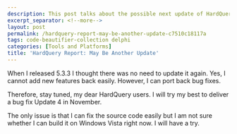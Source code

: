 ```yaml
---
description: This post talks about the possible next update of HardQuery.
excerpt_separator: <!--more-->
layout: post
permalink: /hardquery-report-may-be-another-update-c7510c18117a
tags: code-beautifier-collection delphi
categories: [Tools and Platforms]
title: 'HardQuery Report: May Be Another Update'
---
```

When I released 5.3.3 I thought there was no need to update it again. Yes, I cannot add new features back easily. However, I can port back bug fixes.

Therefore, stay tuned, my dear HardQuery users. I will try my best to deliver a bug fix Update 4 in November.

The only issue is that I can fix the source code easily but I am not sure whether I can build it on Windows Vista right now. I will have a try.
<!--more-->
